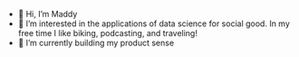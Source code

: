 - 👋 Hi, I’m Maddy
- 👀 I’m interested in the applications of data science for social good. In my free time I like biking, podcasting, and traveling!
- 🌱 I’m currently building my product sense

<!---
madelinechen/madelinechen is a ✨ special ✨ repository because its `README.md` (this file) appears on your GitHub profile.
You can click the Preview link to take a look at your changes.
--->
